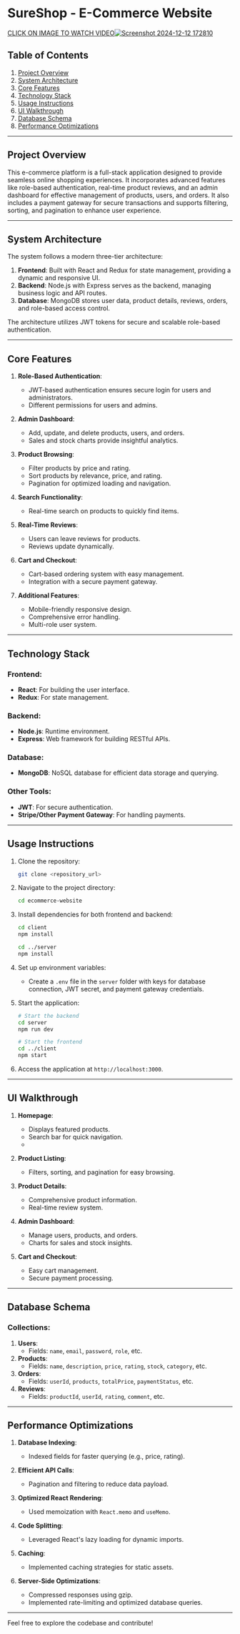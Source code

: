 # SureShop -  E-Commerce Website

[CLICK ON IMAGE TO WATCH VIDEO![Screenshot 2024-12-12 172810](https://github.com/user-attachments/assets/4f435175-140e-43e1-967b-92a57bbbda4a)](https://www.youtube.com/watch?v=VDinVk-ti50)

## Table of Contents
1. [Project Overview](#project-overview)
2. [System Architecture](#system-architecture)
3. [Core Features](#core-features)
4. [Technology Stack](#technology-stack)
5. [Usage Instructions](#usage-instructions)
6. [UI Walkthrough](#ui-walkthrough)
7. [Database Schema](#database-schema)
8. [Performance Optimizations](#performance-optimizations)

---

## Project Overview
This e-commerce platform is a full-stack application designed to provide seamless online shopping experiences. It incorporates advanced features like role-based authentication, real-time product reviews, and an admin dashboard for effective management of products, users, and orders. It also includes a payment gateway for secure transactions and supports filtering, sorting, and pagination to enhance user experience.

---

## System Architecture
The system follows a modern three-tier architecture:
1. **Frontend**: Built with React and Redux for state management, providing a dynamic and responsive UI.
2. **Backend**: Node.js with Express serves as the backend, managing business logic and API routes.
3. **Database**: MongoDB stores user data, product details, reviews, orders, and role-based access control.

The architecture utilizes JWT tokens for secure and scalable role-based authentication.

---

## Core Features
1. **Role-Based Authentication**:
   - JWT-based authentication ensures secure login for users and administrators.
   - Different permissions for users and admins.

2. **Admin Dashboard**:
   - Add, update, and delete products, users, and orders.
   - Sales and stock charts provide insightful analytics.

3. **Product Browsing**:
   - Filter products by price and rating.
   - Sort products by relevance, price, and rating.
   - Pagination for optimized loading and navigation.

4. **Search Functionality**:
   - Real-time search on products to quickly find items.

5. **Real-Time Reviews**:
   - Users can leave reviews for products.
   - Reviews update dynamically.

6. **Cart and Checkout**:
   - Cart-based ordering system with easy management.
   - Integration with a secure payment gateway.

7. **Additional Features**:
   - Mobile-friendly responsive design.
   - Comprehensive error handling.
   - Multi-role user system.

---

## Technology Stack
### Frontend:
- **React**: For building the user interface.
- **Redux**: For state management.

### Backend:
- **Node.js**: Runtime environment.
- **Express**: Web framework for building RESTful APIs.

### Database:
- **MongoDB**: NoSQL database for efficient data storage and querying.

### Other Tools:
- **JWT**: For secure authentication.
- **Stripe/Other Payment Gateway**: For handling payments.

---

## Usage Instructions
1. Clone the repository:
   ```bash
   git clone <repository_url>
   ```
2. Navigate to the project directory:
   ```bash
   cd ecommerce-website
   ```
3. Install dependencies for both frontend and backend:
   ```bash
   cd client
   npm install

   cd ../server
   npm install
   ```
4. Set up environment variables:
   - Create a `.env` file in the `server` folder with keys for database connection, JWT secret, and payment gateway credentials.

5. Start the application:
   ```bash
   # Start the backend
   cd server
   npm run dev

   # Start the frontend
   cd ../client
   npm start
   ```
6. Access the application at `http://localhost:3000`.

---

## UI Walkthrough
1. **Homepage**:
   - Displays featured products.
   - Search bar for quick navigation.
   - 

2. **Product Listing**:
   - Filters, sorting, and pagination for easy browsing.

3. **Product Details**:
   - Comprehensive product information.
   - Real-time review system.

4. **Admin Dashboard**:
   - Manage users, products, and orders.
   - Charts for sales and stock insights.

5. **Cart and Checkout**:
   - Easy cart management.
   - Secure payment processing.

---

## Database Schema
### Collections:
1. **Users**:
   - Fields: `name`, `email`, `password`, `role`, etc.
2. **Products**:
   - Fields: `name`, `description`, `price`, `rating`, `stock`, `category`, etc.
3. **Orders**:
   - Fields: `userId`, `products`, `totalPrice`, `paymentStatus`, etc.
4. **Reviews**:
   - Fields: `productId`, `userId`, `rating`, `comment`, etc.

---

## Performance Optimizations
1. **Database Indexing**:
   - Indexed fields for faster querying (e.g., price, rating).

2. **Efficient API Calls**:
   - Pagination and filtering to reduce data payload.

3. **Optimized React Rendering**:
   - Used memoization with `React.memo` and `useMemo`.

4. **Code Splitting**:
   - Leveraged React's lazy loading for dynamic imports.

5. **Caching**:
   - Implemented caching strategies for static assets.

6. **Server-Side Optimizations**:
   - Compressed responses using gzip.
   - Implemented rate-limiting and optimized database queries.

---

Feel free to explore the codebase and contribute!

